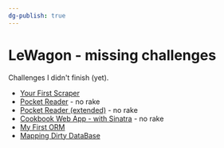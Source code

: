 ```yaml
---
dg-publish: true
---
```

# LeWagon - missing challenges

Challenges I didn't finish (yet).

- [Your First Scraper](https://kitt.lewagon.com/camps/1254/challenges?path=01-Ruby%2F06-Parsing%2FOptional-02-Your-First-Scraper)
- [Pocket Reader](https://kitt.lewagon.com/camps/1254/challenges?path=02-OOP%2F03-Cookbook-Day-One%2FOptional-01-Medium-pocket) - no rake
- [Pocket Reader (extended)](https://kitt.lewagon.com/camps/1254/challenges?path=02-OOP%2F05-Food-Delivery-Day-One%2FOptional-01-Medium-pocket-part-two) - no rake
- [Cookbook Web App - with Sinatra](https://kitt.lewagon.com/camps/1254/challenges?path=02-OOP%2F04-Cookbook-Day-Two%2FOptional-01-Sinatra) - no rake
- [My First ORM](https://kitt.lewagon.com/camps/1254/challenges?path=03-AR-Database%2F02-SQL-CRUD%2FOptional-01-My-First-ORM)
- [Mapping Dirty DataBase](https://kitt.lewagon.com/camps/1254/challenges?path=03-AR-Database%2F03-ActiveRecord-Basics%2FOptional-02-Mapping-Dirty-Database)

